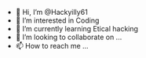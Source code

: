 - 👋 Hi, I’m @Hackyilly61
- 👀 I’m interested in Coding
- 🌱 I’m currently learning Etical hacking
- 💞️ I’m looking to collaborate on ...
- 📫 How to reach me ...

<!---
Hackyilly61/Hackyilly61 is a ✨ special ✨ repository because its `README.md` (this file) appears on your GitHub profile.
You can click the Preview link to take a look at your changes.
.....>

